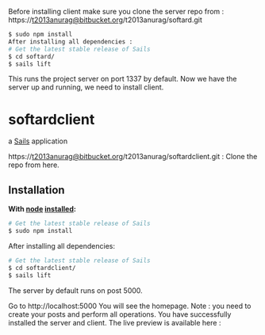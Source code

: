 Before installing client make sure you clone the server repo from :
https://t2013anurag@bitbucket.org/t2013anurag/softard.git

```sh
$ sudo npm install
After installing all dependencies : 
# Get the latest stable release of Sails
$ cd softard/
$ sails lift
```
This runs the project server on port 1337 by default.
Now we have the server up and running, we need to install client.



# softardclient

a [Sails](http://sailsjs.org) application

https://t2013anurag@bitbucket.org/t2013anurag/softardclient.git : Clone the repo from here.

## Installation &nbsp;
**With [node](http://nodejs.org) [installed](http://sailsjs.org/#!documentation/new-to-nodejs):**
```sh
# Get the latest stable release of Sails
$ sudo npm install
```
After installing all dependencies: 
```sh
# Get the latest stable release of Sails
$ cd softardclient/
$ sails lift
```
The server by default runs on post 5000.

Go to http://localhost:5000
You will see the homepage. Note : you need to create your posts and perform all operations.
You have successfully installed the server and client.
The live preview is available here :